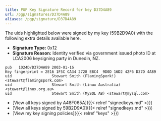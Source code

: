 ```yaml
---
title: PGP Key Signature Record for key D37D4A89
url: /pgp/signatures/D37D4A89
aliases: /pgp/signature/D37D4A89
---
```



The uids highlighted below were signed by my key (59B2D9A0) with
 the following extra details available
here.

 * **Signature Type:** 0x12
 * **Signature Reason:** Identity verified via government issued photo ID at LCA2006 keysigning party in Dunedin, NZ.

```text {hl_lines=[3, 4, 5]}
pub   1024D/D37D4A89 2003-01-16
Key fingerprint = 2E16 1F5C CA34 2728 E8C4  9D0D 16D2 42F6 D37D 4A89
uid                  Stewart Smith (FlamingSpork!) <stewart@flamingspork.com>
uid                  Stewart Smith (Linux Australia) <stewart@linux.org.au>
uid                  Stewart Smith (MySQL AB) <stewart@mysql.com>
```

  * [View all keys signed by A48F065A]({{< relref "signedkeys.md" >}})
  * [View all keys signed by 59B2D9A0]({{< relref "signedkeys.md" >}})
  * [View my key signing policies]({{< relref "keys" >}})